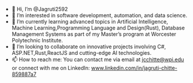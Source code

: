 - 👋 Hi, I’m @Jagruti2592
- 👀 I’m interested in software development, automation, and data science.
- 🌱 I’m currently learning advanced topics in Artificial Intelligence, Machine Learning,Programming Language and Design(Rust), Database Management Systems as part of my Master’s program at Worcester Polytechnic Institute.
- 💞️ I’m looking to collaborate on innovative projects involving C#, ASP.NET,Rust,ReactJS and cutting-edge AI technologies.
- 📫 How to reach me: You can contact me via email at jcchitte@wpi.edu or connect with me on LinkedIn: www.linkedin.com/in/jagruti-chitte-859887a7


<!---
Jagruti2592/Jagruti2592 is a ✨ special ✨ repository because its `README.md` (this file) appears on your GitHub profile.
You can click the Preview link to take a look at your changes.
--->
